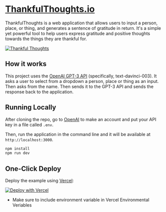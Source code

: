 # [ThankfulThoughts.io](https://thankfulthoughts.io/)

ThankfulThoughts is a web application that allows users to input a person, place, or thing, and generates a sentence of gratitude in return. It's a simple yet powerful tool to help users express gratitude and positive thoughts towards the things they are thankful for.

[![Thankful Thoughts](./public/web-screenshot.png)](https://www.thankfulthoughts.io)


## How it works

This project uses the [OpenAI GPT-3 API](https://openai.com/api/) (specifically, text-davinci-003). It asks a user to select from a dropdown a person, place or thing as an input. Then asks from the name. Then sends it to the GPT-3 API  and sends the response back to the application.

## Running Locally

After cloning the repo, go to [OpenAI](https://beta.openai.com/account/api-keys) to make an account and put your API key in a file called `.env`.

Then, run the application in the command line and it will be available at `http://localhost:3000`.

```bash
npm install
npm run dev
```

## One-Click Deploy

Deploy the example using [Vercel](https://vercel.com?utm_source=github&utm_medium=readme&utm_campaign=vercel-examples):
 
[![Deploy with Vercel](https://vercel.com/button)](https://vercel.com/new/clone?repository-url=https://github.com/hqasmei/thankful-thoughts&env=OPENAI_API_KEY&project-name=thankful-thoughts&repo-name=thankful-thoughts)

* Make sure to include environment variable in Vercel Environmental Veriables
